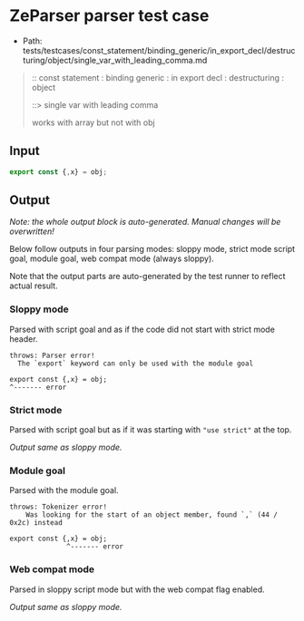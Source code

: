 # ZeParser parser test case

- Path: tests/testcases/const_statement/binding_generic/in_export_decl/destructuring/object/single_var_with_leading_comma.md

> :: const statement : binding generic : in export decl : destructuring : object
>
> ::> single var with leading comma
>
> works with array but not with obj

## Input

`````js
export const {,x} = obj;
`````

## Output

_Note: the whole output block is auto-generated. Manual changes will be overwritten!_

Below follow outputs in four parsing modes: sloppy mode, strict mode script goal, module goal, web compat mode (always sloppy).

Note that the output parts are auto-generated by the test runner to reflect actual result.

### Sloppy mode

Parsed with script goal and as if the code did not start with strict mode header.

`````
throws: Parser error!
  The `export` keyword can only be used with the module goal

export const {,x} = obj;
^------- error
`````

### Strict mode

Parsed with script goal but as if it was starting with `"use strict"` at the top.

_Output same as sloppy mode._

### Module goal

Parsed with the module goal.

`````
throws: Tokenizer error!
    Was looking for the start of an object member, found `,` (44 / 0x2c) instead

export const {,x} = obj;
              ^------- error
`````


### Web compat mode

Parsed in sloppy script mode but with the web compat flag enabled.

_Output same as sloppy mode._
